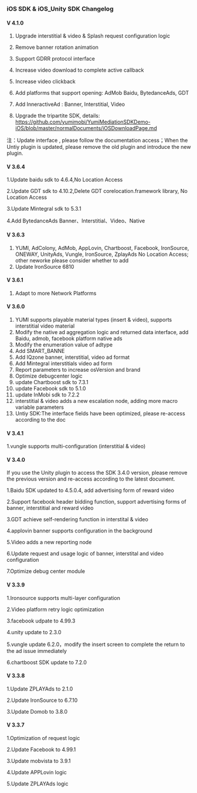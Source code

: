 
###  iOS SDK  & iOS_Unity  SDK Changelog

#### V 4.1.0

1. Upgrade interstitial & video & Splash request configuration logic

2. Remove banner rotation animation
 
3. Support GDRR protocol interface

4. Increase video download to complete active callback

5. Increase video clickback

6. Add platforms that support opening: AdMob Baidu, BytedanceAds, GDT

7. Add InneractiveAd : Banner, Interstitial, Video

8. Upgrade the tripartite SDK, details: https://github.com/yumimobi/YumiMediationSDKDemo-iOS/blob/master/normalDocuments/iOSDownloadPage.md

注：Update  interface , please follow the documentation access；When the Untiy plugin is updated, please remove the old plugin and introduce the new plugin.


#### V 3.6.4

1.Update baidu sdk to 4.6.4,No Location Access

2.Update GDT sdk to 4.10.2,Delete GDT corelocation.framework library, No Location Access

3.Update Mintegral sdk to 5.3.1

4.Add BytedanceAds Banner、Interstitial、Video、Native


#### V 3.6.3
1. YUMI, AdColony, AdMob, AppLovin, Chartboost, Facebook, IronSource, ONEWAY, UnityAds, Vungle, IronSource, ZplayAds No Location Access; other neworke  please consider whether to add
2. Update IronSource 6810

#### V 3.6.1

1. Adapt to more Network Platforms

#### V 3.6.0

1. YUMI supports playable material types (insert & video), supports interstitial video material
2. Modify the native ad aggregation logic and returned data interface, add Baidu, admob, facebook platform native ads
3. Modify the enumeration value of adtype
4. Add SMART_BANNE
5. Add IQzone banner, interstitial, video ad format
6. Add Mintegral interstitials video ad form
7. Report parameters to increase osVersion and brand
8. Optimize debugcenter logic
9. update Chartboost sdk to 7.3.1
10. update Facebook sdk to 5.1.0
11. update InMobi sdk to 7.2.2
12. interstitial & video adds a new escalation node, adding more macro variable parameters
13. Untiy SDK:The interface fields have been optimized, please re-access according to the doc

#### V 3.4.1

1.vungle supports multi-configuration (interstitial & video)

#### V 3.4.0

If you use the Unity plugin to access the SDK 3.4.0 version, please remove the previous version and re-access according to the latest document.

1.Baidu SDK updated to 4.5.0.4, add advertising form of reward video 

2.Support facebook header bidding function, support advertising forms of banner, interstitial and reward video

3.GDT achieve self-rendering function in interstital & video 

4.applovin banner supports configuration in the background

5.Video adds a new reporting node

6.Update request and usage logic of banner, interstital and video configuration 

7.Optimize debug center module


#### V 3.3.9

1.Ironsource supports multi-layer configuration

2.Video platform retry logic optimization

3.facebook udpate to 4.99.3

4.unity update to 2.3.0

5.vungle update 6.2.0，modify the insert screen to complete the return to the ad issue immediately

6.chartboost SDK update to 7.2.0


#### V 3.3.8
 
1.Update ZPLAYAds to 2.1.0

2.Update IronSource to 6.7.10 

3.Update Domob  to  3.8.0 


#### V 3.3.7

1.Optimization of request logic

2.Update Facebook to 4.99.1

3.Update mobvista to 3.9.1

4.Update APPLovin logic

5.Update ZPLAYAds logic
